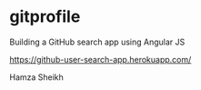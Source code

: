 # gitprofile
Building a GitHub search app using Angular JS

https://github-user-search-app.herokuapp.com/

Hamza Sheikh
